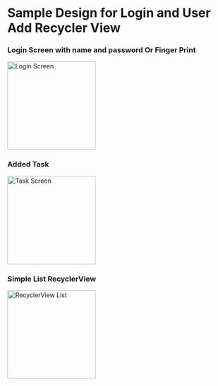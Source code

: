 # Sample Design for Login and User Add Recycler View
### Login Screen with name and password Or Finger Print
<img src="https://m7madmagdy.github.io/pages/fingerPrint%20Login.png" alt="Login Screen" style="width:200px;"/>

### Added Task
<img src="https://m7madmagdy.github.io/pages/task.png" alt="Task Screen" style="width:200px;"/>

### Simple List RecyclerView
<img src="https://m7madmagdy.github.io/pages/list.jpg" alt="RecyclerView List" style="width:200px;"/>
